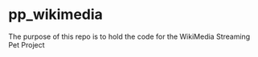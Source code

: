 # pp_wikimedia
The purpose of this repo is to hold the code for the WikiMedia Streaming Pet Project
